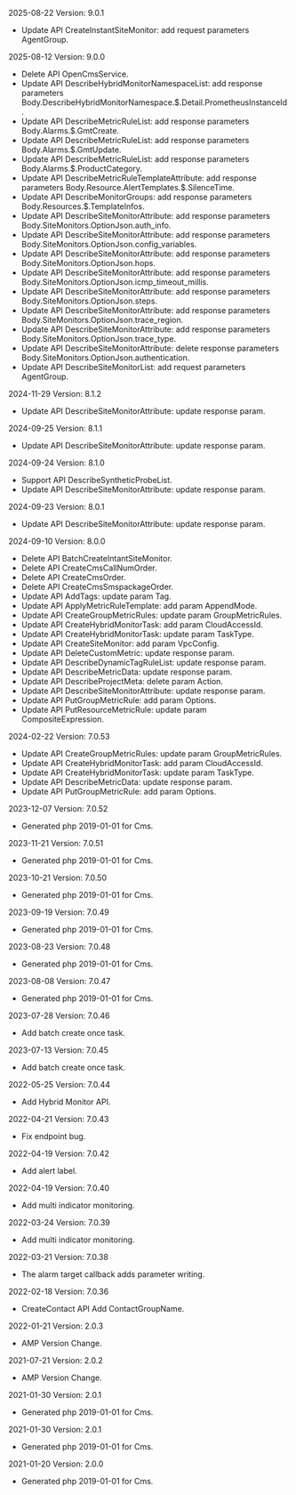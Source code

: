 2025-08-22 Version: 9.0.1
- Update API CreateInstantSiteMonitor: add request parameters AgentGroup.


2025-08-12 Version: 9.0.0
- Delete API OpenCmsService.
- Update API DescribeHybridMonitorNamespaceList: add response parameters Body.DescribeHybridMonitorNamespace.$.Detail.PrometheusInstanceId.
- Update API DescribeMetricRuleList: add response parameters Body.Alarms.$.GmtCreate.
- Update API DescribeMetricRuleList: add response parameters Body.Alarms.$.GmtUpdate.
- Update API DescribeMetricRuleList: add response parameters Body.Alarms.$.ProductCategory.
- Update API DescribeMetricRuleTemplateAttribute: add response parameters Body.Resource.AlertTemplates.$.SilenceTime.
- Update API DescribeMonitorGroups: add response parameters Body.Resources.$.TemplateInfos.
- Update API DescribeSiteMonitorAttribute: add response parameters Body.SiteMonitors.OptionJson.auth_info.
- Update API DescribeSiteMonitorAttribute: add response parameters Body.SiteMonitors.OptionJson.config_variables.
- Update API DescribeSiteMonitorAttribute: add response parameters Body.SiteMonitors.OptionJson.hops.
- Update API DescribeSiteMonitorAttribute: add response parameters Body.SiteMonitors.OptionJson.icmp_timeout_millis.
- Update API DescribeSiteMonitorAttribute: add response parameters Body.SiteMonitors.OptionJson.steps.
- Update API DescribeSiteMonitorAttribute: add response parameters Body.SiteMonitors.OptionJson.trace_region.
- Update API DescribeSiteMonitorAttribute: add response parameters Body.SiteMonitors.OptionJson.trace_type.
- Update API DescribeSiteMonitorAttribute: delete response parameters Body.SiteMonitors.OptionJson.authentication.
- Update API DescribeSiteMonitorList: add request parameters AgentGroup.


2024-11-29 Version: 8.1.2
- Update API DescribeSiteMonitorAttribute: update response param.


2024-09-25 Version: 8.1.1
- Update API DescribeSiteMonitorAttribute: update response param.


2024-09-24 Version: 8.1.0
- Support API DescribeSyntheticProbeList.
- Update API DescribeSiteMonitorAttribute: update response param.


2024-09-23 Version: 8.0.1
- Update API DescribeSiteMonitorAttribute: update response param.


2024-09-10 Version: 8.0.0
- Delete API BatchCreateIntantSiteMonitor.
- Delete API CreateCmsCallNumOrder.
- Delete API CreateCmsOrder.
- Delete API CreateCmsSmspackageOrder.
- Update API AddTags: update param Tag.
- Update API ApplyMetricRuleTemplate: add param AppendMode.
- Update API CreateGroupMetricRules: update param GroupMetricRules.
- Update API CreateHybridMonitorTask: add param CloudAccessId.
- Update API CreateHybridMonitorTask: update param TaskType.
- Update API CreateSiteMonitor: add param VpcConfig.
- Update API DeleteCustomMetric: update response param.
- Update API DescribeDynamicTagRuleList: update response param.
- Update API DescribeMetricData: update response param.
- Update API DescribeProjectMeta: delete param Action.
- Update API DescribeSiteMonitorAttribute: update response param.
- Update API PutGroupMetricRule: add param Options.
- Update API PutResourceMetricRule: update param CompositeExpression.


2024-02-22 Version: 7.0.53
- Update API CreateGroupMetricRules: update param GroupMetricRules.
- Update API CreateHybridMonitorTask: add param CloudAccessId.
- Update API CreateHybridMonitorTask: update param TaskType.
- Update API DescribeMetricData: update response param.
- Update API PutGroupMetricRule: add param Options.


2023-12-07 Version: 7.0.52
- Generated php 2019-01-01 for Cms.

2023-11-21 Version: 7.0.51
- Generated php 2019-01-01 for Cms.

2023-10-21 Version: 7.0.50
- Generated php 2019-01-01 for Cms.

2023-09-19 Version: 7.0.49
- Generated php 2019-01-01 for Cms.

2023-08-23 Version: 7.0.48
- Generated php 2019-01-01 for Cms.

2023-08-08 Version: 7.0.47
- Generated php 2019-01-01 for Cms.

2023-07-28 Version: 7.0.46
- Add batch create once task.

2023-07-13 Version: 7.0.45
- Add batch create once task.

2022-05-25 Version: 7.0.44
- Add Hybrid Monitor API.

2022-04-21 Version: 7.0.43
- Fix endpoint bug.

2022-04-19 Version: 7.0.42
- Add alert label.

2022-04-19 Version: 7.0.40
- Add multi indicator monitoring.

2022-03-24 Version: 7.0.39
- Add multi indicator monitoring.

2022-03-21 Version: 7.0.38
- The alarm target callback adds parameter writing.

2022-02-18 Version: 7.0.36
- CreateContact API Add ContactGroupName.

2022-01-21 Version: 2.0.3
- AMP Version Change.

2021-07-21 Version: 2.0.2
- AMP Version Change.

2021-01-30 Version: 2.0.1
- Generated php 2019-01-01 for Cms.

2021-01-30 Version: 2.0.1
- Generated php 2019-01-01 for Cms.

2021-01-20 Version: 2.0.0
- Generated php 2019-01-01 for Cms.

